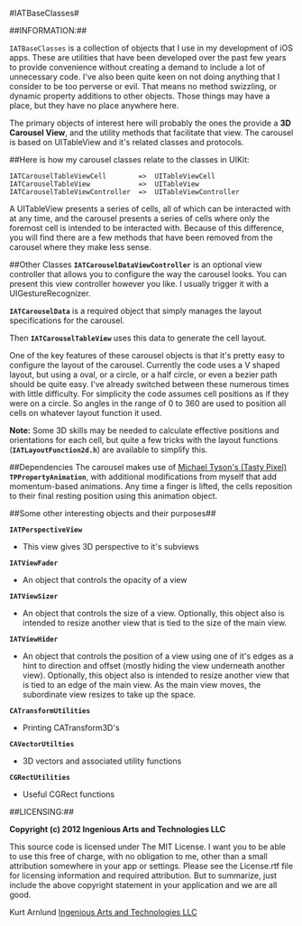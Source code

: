 #IATBaseClasses#

##INFORMATION:##

`IATBaseClasses` is a collection of objects that I use in my development of iOS apps.  These are utilities that have been developed over the past few years to provide convenience without creating a demand to include a lot of unnecessary code.  I've also been quite keen on not doing anything that I consider to be too perverse or evil.  That means no method swizzling, or dynamic property additions to other objects.  Those things may have a place, but they have no place anywhere here.

The primary objects of interest here will probably the ones the provide a **3D Carousel View**, and the utility methods that facilitate that view. The carousel is based on UITableView and it's related classes and protocols.

##Here is how my carousel classes relate to the classes in UIKit:

    IATCarouselTableViewCell        =>  UITableViewCell
    IATCarouselTableView            =>  UITableView
    IATCarouselTableViewController  =>  UITableViewController

A UITableView presents a series of cells, all of which can be interacted with at any time, and the carousel presents a series of cells where only the foremost cell is intended to be interacted with. Because of this difference, you will find there are a few methods that have been removed from the carousel where they make less sense.

##Other Classes
**`IATCarouselDataViewController`** is an optional view controller that allows you to configure the way the carousel looks.  You can present this view controller however you like.  I usually trigger it with a UIGestureRecognizer.

**`IATCarouselData`** is a required object that simply manages the layout specifications for the carousel.  

Then **`IATCarouselTableView`** uses this data to generate the cell layout.

One of the key features of these carousel objects is that it's pretty easy to configure the layout of the carousel. Currently the code uses a V shaped layout, but using a oval, or a circle, or a half circle, or even a bezier path should be quite easy. I've already switched between these numerous times with little difficulty. For simplicity the code assumes cell positions as if they were on a circle. So angles in the range of 0 to 360 are used to position all cells on whatever layout function it used.

**Note:** Some 3D skills may be needed to calculate effective positions and orientations for each cell, but quite a few tricks with the layout functions (**`IATLayoutFunction2d.h`**) are available to simplify this.

##Dependencies
The carousel makes use of [Michael Tyson's (Tasty Pixel)](http://atastypixel.com/blog/ "Tasty Pixel") **`TPPropertyAnimation`**, with additional modifications from myself that add momentum-based animations. Any time a finger is lifted, the cells reposition to their final resting position using this animation object.

##Some other interesting objects and their purposes##

**`IATPerspectiveView`** 
*  This view gives 3D perspective to it's subviews

**`IATViewFader`**
*  An object that controls the opacity of a view

**`IATViewSizer`**
*  An object that controls the size of a view.  Optionally, this object also is intended to resize another view that is tied to the size of the main view.

**`IATViewHider`**
*  An object that controls the position of a view using one of it's edges as a hint to direction and offset (mostly hiding the view underneath another view).  Optionally, this object also is intended to resize another view that is tied to an edge of the main view.  As the main view moves, the subordinate view resizes to take up the space.

**`CATransformUtilities`**
*  Printing CATransform3D's

**`CAVectorUtilties`**
*  3D vectors and associated utility functions

**`CGRectUtilities`**
*  Useful CGRect functions


##LICENSING:##

**Copyright (c) 2012 Ingenious Arts and Technologies LLC**

This source code is licensed under The MIT License.  I want you to be able to use this free of charge, with no obligation to me, other than a small attribution somewhere in your app or settings.  Please see the License.rtf file for licensing information and required attribution.  But to summarize, just include the above copyright statement in your application and we are all good.

Kurt Arnlund
[Ingenious Arts and Technologies LLC](http://www.iatapps.com>)
